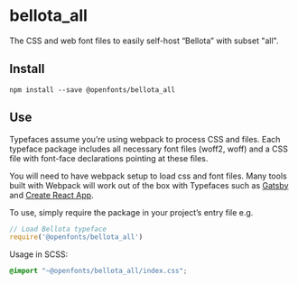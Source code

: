 
# bellota_all

The CSS and web font files to easily self-host “Bellota” with subset "all".

## Install

`npm install --save @openfonts/bellota_all`

## Use

Typefaces assume you’re using webpack to process CSS and files. Each typeface
package includes all necessary font files (woff2, woff) and a CSS file with
font-face declarations pointing at these files.

You will need to have webpack setup to load css and font files. Many tools built
with Webpack will work out of the box with Typefaces such as [Gatsby](https://github.com/gatsbyjs/gatsby)
and [Create React App](https://github.com/facebookincubator/create-react-app).

To use, simply require the package in your project’s entry file e.g.

```javascript
// Load Bellota typeface
require('@openfonts/bellota_all')
```

Usage in SCSS:
```scss
@import "~@openfonts/bellota_all/index.css";
```
